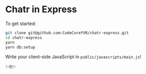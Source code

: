 # Chatr in Express

To get started:

```bash
git clone git@github.com:CodeCoreYVR/chatr-express.git
cd chatr-express
yarn
yarn db:setup
```

Write your client-side JavaScript in `public/javascripts/main.js`!

✨🤓✨
